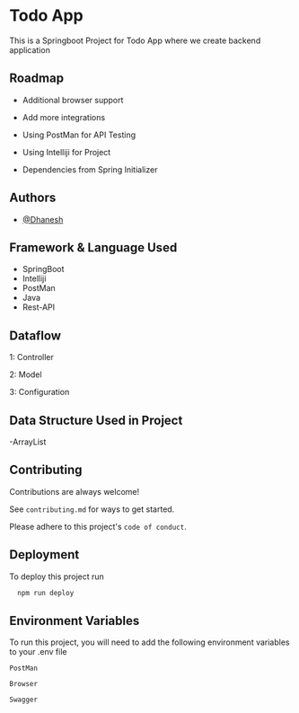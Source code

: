 
# Todo App

This is a Springboot Project for Todo App where we create backend application


## Roadmap

- Additional browser support

- Add more integrations

- Using PostMan for API Testing

- Using Intelliji for Project

- Dependencies from Spring Initializer



## Authors

- [@Dhanesh](https://www.github.com/Dhanexh)


## Framework & Language Used

- SpringBoot
- Intelliji
- PostMan
- Java
- Rest-API

## Dataflow
1: Controller

2: Model

3: Configuration
## Data Structure Used in Project

-ArrayList
## Contributing

Contributions are always welcome!

See `contributing.md` for ways to get started.

Please adhere to this project's `code of conduct`.


## Deployment

To deploy this project run

```bash
  npm run deploy
```


## Environment Variables

To run this project, you will need to add the following environment variables to your .env file

`PostMan`

`Browser`

`Swagger`
